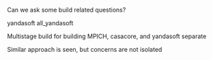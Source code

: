 Can we ask some build related questions?

yandasoft
all_yandasoft

Multistage build for building MPICH, casacore, and yandasoft separate

Similar approach is seen, but concerns are not isolated

